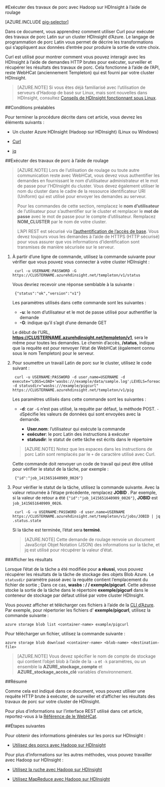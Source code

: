 <properties
   pageTitle="Utiliser Hadoop porc bouclé dans HDInsight | Microsoft Azure"
   description="Découvrez comment utiliser Curl pour exécuter des travaux de porc Latin sur un cluster Hadoop dans Azure HDInsight."
   services="hdinsight"
   documentationCenter=""
   authors="Blackmist"
   manager="jhubbard"
   editor="cgronlun"
    tags="azure-portal"/>

<tags
   ms.service="hdinsight"
   ms.devlang="na"
   ms.topic="article"
   ms.tgt_pltfrm="na"
   ms.workload="big-data"
   ms.date="08/23/2016"
   ms.author="larryfr"/>

#<a name="run-pig-jobs-with-hadoop-on-hdinsight-by-using-curl"></a>Exécuter des travaux de porc avec Hadoop sur HDInsight à l’aide de roulage

[AZURE.INCLUDE [pig-selector](../../includes/hdinsight-selector-use-pig.md)]

Dans ce document, vous apprendrez comment utiliser Curl pour exécuter des travaux de porc Latin sur un cluster HDInsight d’Azure. Le langage de programmation de porc Latin vous permet de décrire les transformations qui s’appliquent aux données d’entrée pour produire la sortie de votre choix.

Curl est utilisé pour montrer comment vous pouvez interagir avec les HDInsight à l’aide de demandes HTTP brutes pour exécuter, surveiller et récupérer les résultats des travaux de porc. Cela fonctionne à l’aide de l’API, reste WebHCat (anciennement Templeton) qui est fourni par votre cluster HDInsight.

> [AZURE.NOTE] Si vous êtes déjà familiarisé avec l’utilisation de serveurs d’Hadoop de basé sur Linux, mais sont nouvelles dans HDInsight, consultez [Conseils de HDInsight fonctionnant sous Linux](hdinsight-hadoop-linux-information.md).

##<a id="prereq"></a>Conditions préalables

Pour terminer la procédure décrite dans cet article, vous devrez les éléments suivants :

* Un cluster Azure HDInsight (Hadoop sur HDInsight) (Linux ou Windows)

* [Curl](http://curl.haxx.se/)

* [jq](http://stedolan.github.io/jq/)

##<a id="curl"></a>Exécuter des travaux de porc à l’aide de roulage

> [AZURE.NOTE] Lors de l’utilisation de roulage ou toute autre communication reste avec WebHCat, vous devez vous authentifier les demandes en fournissant le nom d’utilisateur administrateur et le mot de passe pour l’HDInsight du cluster. Vous devez également utiliser le nom du cluster dans le cadre de la ressource identificateur URI (Uniform) qui est utilisé pour envoyer les demandes au serveur.
>
> Pour les commandes de cette section, remplacez le **nom d’utilisateur** de l’utilisateur pour s’authentifier sur le cluster et remplacer le **mot de passe** avec le mot de passe pour le compte d’utilisateur. Remplacez **NOM_CLUSTER** par le nom de votre cluster.
>
> L’API REST est sécurisé via [l’authentification de l’accès de base](http://en.wikipedia.org/wiki/Basic_access_authentication). Vous devez toujours vous les demandes à l’aide de HTTPS (HTTP sécurisé) pour vous assurer que vos informations d’identification sont transmises de manière sécurisée sur le serveur.

1. À partir d’une ligne de commande, utilisez la commande suivante pour vérifier que vous pouvez vous connecter à votre cluster HDInsight :

        curl -u USERNAME:PASSWORD -G https://CLUSTERNAME.azurehdinsight.net/templeton/v1/status

    Vous devriez recevoir une réponse semblable à la suivante :

        {"status":"ok","version":"v1"}

    Les paramètres utilisés dans cette commande sont les suivantes :

    * **-u**: le nom d’utilisateur et le mot de passe utilisé pour authentifier la demande
    * **-G**: indique qu’il s’agit d’une demande GET

    Le début de l’URL, **https://CLUSTERNAME.azurehdinsight.net/templeton/v1**, sera le même pour toutes les demandes. Le chemin d’accès, **/status**, indique que la requête est pour renvoyer l’état de WebHCat (également connu sous le nom Templeton) pour le serveur.

2. Pour soumettre un travail Latin de porc sur le cluster, utilisez le code suivant :

        curl -u USERNAME:PASSWORD -d user.name=USERNAME -d execute="LOGS=LOAD+'wasbs:///example/data/sample.log';LEVELS=foreach+LOGS+generate+REGEX_EXTRACT($0,'(TRACE|DEBUG|INFO|WARN|ERROR|FATAL)',1)+as+LOGLEVEL;FILTEREDLEVELS=FILTER+LEVELS+by+LOGLEVEL+is+not+null;GROUPEDLEVELS=GROUP+FILTEREDLEVELS+by+LOGLEVEL;FREQUENCIES=foreach+GROUPEDLEVELS+generate+group+as+LOGLEVEL,COUNT(FILTEREDLEVELS.LOGLEVEL)+as+count;RESULT=order+FREQUENCIES+by+COUNT+desc;DUMP+RESULT;" -d statusdir="wasbs:///example/pigcurl" https://CLUSTERNAME.azurehdinsight.net/templeton/v1/pig

    Les paramètres utilisés dans cette commande sont les suivantes :

    * **-d**: car `-G` n’est pas utilisé, la requête par défaut, la méthode POST. `-d`Spécifie les valeurs de données qui sont envoyées avec la demande.

        * **User.nom**: l’utilisateur qui exécute la commande
        * **exécuter**: le porc Latin des instructions à exécuter
        * **statusdir**: le statut de cette tâche est écrits dans le répertoire

    > [AZURE.NOTE] Notez que les espaces dans les instructions de porc Latin sont remplacés par le `+` de caractère utilisé avec Curl.

    Cette commande doit renvoyer un code de travail qui peut être utilisé pour vérifier le statut de la tâche, par exemple :

        {"id":"job_1415651640909_0026"}

3. Pour vérifier le statut de la tâche, utilisez la commande suivante. Avec la valeur retournée à l’étape précédente, remplacez **JOBID** . Par exemple, si la valeur de retour a été `{"id":"job_1415651640909_0026"}`, **JOBID** est `job_1415651640909_0026`.

        curl -G -u USERNAME:PASSWORD -d user.name=USERNAME https://CLUSTERNAME.azurehdinsight.net/templeton/v1/jobs/JOBID | jq .status.state

    Si la tâche est terminée, l’état sera **terminé**.

    > [AZURE.NOTE] Cette demande de roulage renvoie un document JavaScript Objet Notation (JSON) des informations sur la tâche, et jq est utilisé pour récupérer la valeur d’état.

##<a id="results"></a>Afficher les résultats

Lorsque l’état de la tâche a été modifiée pour **a réussi**, vous pouvez récupérer les résultats de la tâche de stockage des objets Blob Azure. Le `statusdir` paramètre passé avec la requête contient l’emplacement du fichier de sortie ; Dans ce cas, **wasbs : / / exemple/pigcurl**. Cette adresse stocke la sortie de la tâche dans le répertoire **exemple/pigcurl** dans le conteneur de stockage par défaut utilisé par votre cluster HDInsight.

Vous pouvez afficher et télécharger ces fichiers à l’aide de la [CLI d’Azure](../xplat-cli-install.md). Par exemple, pour répertorier les fichiers d' **exemple/pigcurl**, utilisez la commande suivante :

    azure storage blob list <container-name> example/pigcurl

Pour télécharger un fichier, utilisez la commande suivante :

    azure storage blob download <container-name> <blob-name> <destination-file>

> [AZURE.NOTE] Vous devez spécifier le nom de compte de stockage qui contient l’objet blob à l’aide de la `-a` et `-k` paramètres, ou un ensemble la **AZURE\_stockage\_compte** et **AZURE\_stockage\_accès\_clé** variables d’environnement.

##<a id="summary"></a>Résumé

Comme cela est indiqué dans ce document, vous pouvez utiliser une requête HTTP brute à exécuter, de surveiller et d’afficher les résultats des travaux de porc sur votre cluster de HDInsight.

Pour plus d’informations sur l’interface REST utilisé dans cet article, reportez-vous à la [Référence de le WebHCat](https://cwiki.apache.org/confluence/display/Hive/WebHCat+Reference).

##<a id="nextsteps"></a>Étapes suivantes

Pour obtenir des informations générales sur les porcs sur HDInsight :

* [Utilisez des porcs avec Hadoop sur HDInsight](hdinsight-use-pig.md)

Pour plus d’informations sur les autres méthodes, vous pouvez travailler avec Hadoop sur HDInsight :

* [Utilisez la ruche avec Hadoop sur HDInsight](hdinsight-use-hive.md)

* [Utilisez MapReduce avec Hadoop sur HDInsight](hdinsight-use-mapreduce.md)
